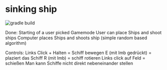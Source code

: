 # sinking ship
![gradle build](https://github.com/se-buw/sinking-ship/actions/workflows/gradle.yml/badge.svg)

Done:
Starting of a user picked Gamemode
User can place Ships and shoot ships
Computer places Ships and shoots ship (simple random based algorithm)


Controls:
Links Click + Halten = Schiff bewegen
E (mit lmb gedrückt) = plaziert das Schiff
R (mit lmb) = schiff rotieren
Links click auf Feld = schießen
Man kann Schiffe nicht direkt nebeneinander stellen
